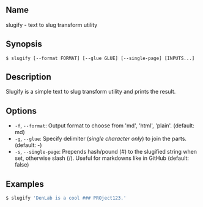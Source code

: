 ## Name

slugify - text to slug transform utility

## Synopsis

```**sh
$ slugify [--format FORMAT] [--glue GLUE] [--single-page] [INPUTS...]
```

## Description

Slugify is a simple text to slug transform utility and prints the result.

## Options

-   `-f`, `--format`: Output format to choose from 'md', 'html', 'plain'. (default: md)
-   `-g`, `--glue`: Specify delimiter (_single character only_) to join the parts. (default: -)
-   `-s`, `--single-page`: Prepends hash/pound (#) to the slugified string when set, otherwise slash (/). Useful for markdowns like in GitHub (default: false)

## Examples

```sh
$ slugify 'DenLab is a cool ### PROject123.'
```
